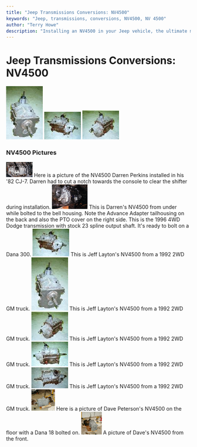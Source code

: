 ```yaml
---
title: "Jeep Transmissions Conversions: NV4500"
keywords: "Jeep, transmissions, conversions, NV4500, NV 4500"
author: "Terry Howe"
description: "Installing an NV4500 in your Jeep vehicle, the ultimate manual transmission."
---
```

# Jeep Transmissions Conversions: NV4500

[![NV4500 front](../../img/transmission/upgrades/nv4500af_.jpg)](../../img/transmission/upgrades/nv4500af.jpg) [![NV4500 side](../../img/transmission/upgrades/nv4500as_.jpg)](../../img/transmission/upgrades/nv4500as.jpg) [![NV4500 back](../../img/transmission/upgrades/nv4500ab_.jpg)](../../img/transmission/upgrades/nv4500ab.jpg)

### NV4500 Pictures

[![](../../img/transmission/upgrades/nvint_.jpg)](../../img/transmission/upgrades/nvint.jpg) Here is a picture of the NV4500 Darren Perkins installed in his '82 CJ-7. Darren had to cut a notch towards the console to clear the shifter during installation. [![](../../img/transmission/upgrades/nvinb_.jpg)](../../img/transmission/upgrades/nvinb.jpg) This is Darren's NV4500 from under while bolted to the bell housing. Note the Advance Adapter tailhousing on the back and also the PTO cover on the right side. This is the 1996 4WD Dodge transmission with stock 23 spline output shaft. It's ready to bolt on a Dana 300\. [![](../../img/transmission/upgrades/nv4500as_.jpg)](../../img/transmission/upgrades/nv4500as.jpg) This is Jeff Layton's NV4500 from a 1992 2WD GM truck. [![](../../img/transmission/upgrades/nv4500af_.jpg)](../../img/transmission/upgrades/nv4500af.jpg) This is Jeff Layton's NV4500 from a 1992 2WD GM truck. [![](../../img/transmission/upgrades/nv4500ab_.jpg)](../../img/transmission/upgrades/nv4500ab.jpg) This is Jeff Layton's NV4500 from a 1992 2WD GM truck. [![](../../img/transmission/upgrades/nv4500asp_.jpg)](../../img/transmission/upgrades/nv4500asp.jpg) This is Jeff Layton's NV4500 from a 1992 2WD GM truck. [![](../../img/transmission/upgrades/nv4500at_.jpg)](../../img/transmission/upgrades/nv4500at.jpg) This is Jeff Layton's NV4500 from a 1992 2WD GM truck. [![](../../img/transmission/upgrades/nv4500s_.jpg)](../../img/transmission/upgrades/nv4500s.jpg) Here is a picture of Dave Peterson's NV4500 on the floor with a Dana 18 bolted on. [![](../../img/transmission/upgrades/nv4500f_.jpg)](../../img/transmission/upgrades/nv4500f.jpg) A picture of Dave's NV4500 from the front.